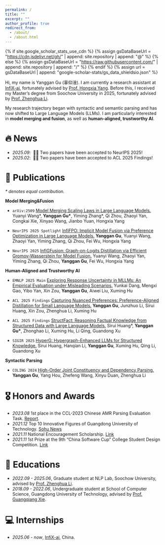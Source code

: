 ```yaml
---
permalink: /
title: ""
excerpt: ""
author_profile: true
redirect_from: 
  - /about/
  - /about.html
---
```


{% if site.google_scholar_stats_use_cdn %}
{% assign gsDataBaseUrl = "https://cdn.jsdelivr.net/gh/" | append: site.repository | append: "@" %}
{% else %}
{% assign gsDataBaseUrl = "https://raw.githubusercontent.com/" | append: site.repository | append: "/" %}
{% endif %}
{% assign url = gsDataBaseUrl | append: "google-scholar-stats/gs_data_shieldsio.json" %}

<span class='anchor' id='about-me'></span>

Hi, my name is Yanggan Gu (辜仰淦). I am currently a research assistant at [InfiX-ai](https://huggingface.co/InfiX-ai), fortunately advised by [Prof. Hongxia Yang](https://www4.comp.polyu.edu.hk/~hongxyang/). Before this, I received my Master’s degree from Soochow University in 2025, fortunately advised by [Prof. Zhenghua Li](https://web.suda.edu.cn/zhli13/). 

My research trajectory began with syntactic and semantic parsing and has now shifted to Large Language Models (LLMs). I am particularly interested in **model merging and fusion**, as well as **human-aligned, trustworthy AI**.

# 🔥 News

- *2025.09*: &nbsp;🎉🎉 Two papers have been accepted to NeurIPS 2025!
- *2025.02*: &nbsp;🎉🎉 Two papers have been accepted to ACL 2025 Findings!

# 📝 Publications

_* denotes equal contribution._

**Model Merging&Fusion**

- ``arXiv:2509`` [Model Merging Scaling Laws in Large Language Models.](https://arxiv.org/abs/2509.24244) Yuanyi Wang\*, **Yanggan Gu\***, Yiming Zhang\*, Qi Zhou, Zhaoyi Yan, Congkai Xie, Xinyao Wang, Jianbo Yuan, Hongxia Yang

- ``NeurIPS 2025 Spotlight`` [InfiFPO: Implicit Model Fusion via Preference Optimization in Large Language Models.](https://arxiv.org/pdf/2505.13878) **Yanggan Gu**, Yuanyi Wang, Zhaoyi Yan, Yiming Zhang, Qi Zhou, Fei Wu, Hongxia Yang

- ``NeurIPS 2025`` [InfiGFusion: Graph-on-Logits Distillation via Efficient Gromov-Wasserstein for Model Fusion.](https://arxiv.org/pdf/2505.13893) Yuanyi Wang, Zhaoyi Yan, Yiming Zhang, Qi Zhou, **Yanggan Gu**, Fei Wu, Hongxia Yang

**Human-Aligned and Trustworthy AI**

- ``EMNLP 2025 Main`` [Exploring Response Uncertainty in MLLMs: An Empirical Evaluation under Misleading Scenarios.](https://arxiv.org/pdf/2411.02708) Yunkai Dang, Mengxi Gao, Yibo Yan, Xin Zou, **Yanggan Gu**, Aiwei Liu, Xuming Hu

- ``ACL 2025 Findings`` [Capturing Nuanced Preferences: Preference-Aligned Distillation for Small Language Models.](https://aclanthology.org/2025.findings-acl.822.pdf) **Yanggan Gu**, Junzhuo Li, Sirui Huang, Xin Zou, Zhenghua Li, Xuming Hu

- ``ACL 2025 Findings`` [StructFact: Reasoning Factual Knowledge from Structured Data with Large Language Models.](https://aclanthology.org/2025.findings-acl.391.pdf) Sirui Huang\*, **Yanggan Gu\***, Zhonghao Li, Xuming Hu, Li Qing, Guandong Xu

- ``SIGIR 2025`` [HyperG: Hypergraph-Enhanced LLMs for Structured Knowledge.](https://dl.acm.org/doi/pdf/10.1145/3726302.3730002) Sirui Huang, Hanqian Li, **Yanggan Gu**, Xuming Hu, Qing Li, Guandong Xu

**Syntactic  Parsing**

- ``COLING 2024`` [High-Order Joint Constituency and Dependency Parsing.](https://aclanthology.org/2024.lrec-main.713.pdf) **Yanggan Gu**, Yang Hou, Zhefeng Wang, Xinyu Duan, Zhenghua Li

# 🎖 Honors and Awards

- *2023.08* 1st place in the CCL-2023 Chinese AMR Parsing Evaluation Task. [Report](https://aclanthology.org/2023.ccl-3.5/). 
- *2021.12* Top 10 Innovative Figures of Guangdong University of Technology. [Sohu News](https://www.sohu.com/a/507610953_121124288)
- *2021.11* National Encouragement Scholarship. [Link](https://edu.gd.gov.cn/zwgknew/gsgg/content/post_3678694.html)
- *2021.11* 1st Prize at the 9th “China Software Cup” College Student Design Competition. [Link](https://www.cnsoftbei.com/content-1-565-1.html)

# 📖 Educations

- *2022.09 - 2025.06*, Graduate student at NLP Lab, Soochow University, advised by [Prof. Zhenghua Li](https://web.suda.edu.cn/zhli13/). 
- *2018.09 - 2022.06*, Undergraduate student at School of Computer Science, Guangdong University of Technology, advised by [Prof. Guangqiang Xie](https://yzw.gdut.edu.cn/info/1120/1879.htm). 

# 💻 Internships

- *2025.06 - now*, [InfiX-ai](https://huggingface.co/InfiX-ai), China.